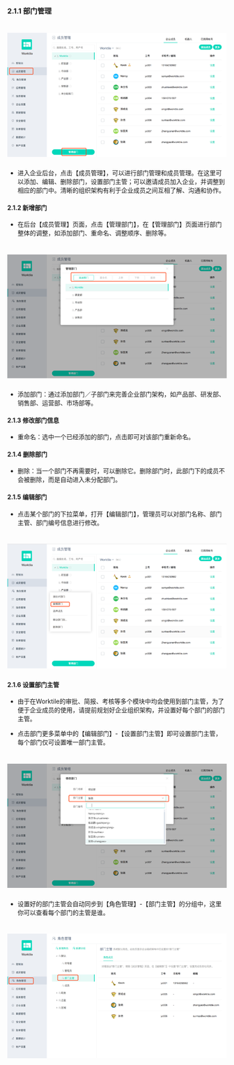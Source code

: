 ### 2.1.1 部门管理

# ![](/assets/2.1部门管理.png)
* 进入企业后台，点击【成员管理】，可以进行部门管理和成员管理。在这里可以添加、编辑、删除部门，设置部门主管；可以邀请成员加入企业，并调整到相应的部门中。清晰的组织架构有利于企业成员之间互相了解、沟通和协作。

#### 2.1.2 新增部门
* 在后台【成员管理】页面，点击【管理部门】，在【管理部门】页面进行部门整体的调整，如添加部门、重命名、调整顺序、删除等。

# ![](/assets/2.1.1新增部门.png)
* 添加部门：通过添加部门／子部门来完善企业部门架构，如产品部、研发部、销售部、运营部、市场部等。

#### 2.1.3 修改部门信息
* 重命名：选中一个已经添加的部门，点击即可对该部门重新命名。

#### 2.1.4 删除部门
* 删除：当一个部门不再需要时，可以删除它。删除部门时，此部门下的成员不会被删除，而是自动进入未分配部门。

#### 2.1.5 编辑部门
* 点击某个部门的下拉菜单，打开【编辑部门】，管理员可以对部门名称、部门主管、部门编号信息进行修改。

# ![](/assets/编辑部门.png)

#### 2.1.6 设置部门主管
* 由于在Worktile的审批、简报、考核等多个模块中均会使用到部门主管，为了便于企业成员的使用，请提前规划好企业组织架构，并设置好每个部门的部门主管。

* 点击部门更多菜单中的【编辑部门】-【设置部门主管】即可设置部门主管，每个部门仅可设置唯一部门主管。

# ![](/assets/2.1.5.设置部门主管.png)

* 设置好的部门主管会自动同步到【角色管理】-【部门主管】的分组中，这里你可以查看每个部门的主管是谁。

# ![](/assets/2.1.5.2设置部们主管.png)